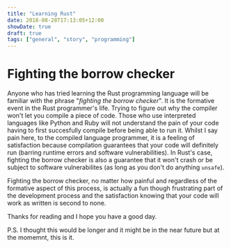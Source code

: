 ```yaml
---
title: "Learning Rust"
date: 2018-08-28T17:13:05+12:00
showDate: true
draft: true
tags: ["general", "story", "programming"]
---
```


# Fighting the borrow checker

Anyone who has tried learning the Rust programming language will be familiar with the phrase "_fighting the borrow checker_". It is the formative event in the Rust programmer's life. Trying to figure out why the compiler won't let you compile a piece of code. Those who use interpreted languages like Python and Ruby will not understand the pain of your code having to first succesfully compile before being able to run it. Whilst I say pain here, to the compiled language programmer, it is a feeling of satisfaction because compilation guarantees that your code will definitely run (barring runtime errors and software vulnerabilities). In Rust's case, fighting the borrow checker is also a guarantee that it won't crash or be subject to software vulnerabilites (as long as you don't do anything `unsafe`).

Fighting the borrow checker, no matter how painful and regardless of the formative aspect of this process, is actually a fun though frustrating part of the development process and the satisfaction knowing that your code will work as written is second to none.

Thanks for reading and I hope you have a good day.

P.S. I thought this would be longer and it might be in the near future but at the momemnt, this is it.